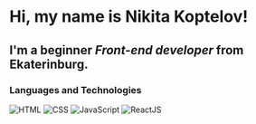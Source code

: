 # Hi, my name is **Nikita Koptelov**!
## I'm a beginner *Front-end developer* from Ekaterinburg.
### Languages and Technologies
![HTML](https://img.shields.io/badge/-HTML-090909?style=for-the-badge&logo=html5)
![CSS](https://img.shields.io/badge/-CSS-090909?style=for-the-badge&logo=css3)
![JavaScript](https://img.shields.io/badge/-JavaScript-090909?style=for-the-badge&logo=JavaScript)
![ReactJS](https://img.shields.io/badge/-ReactJs-090909?style=for-the-badge&logo=React)

